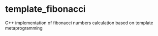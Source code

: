 # template_fibonacci
C++ implementation of fibonacci numbers calculation based on template metaprogramming
